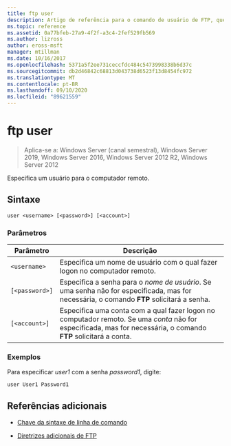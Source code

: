 ```yaml
---
title: ftp user
description: Artigo de referência para o comando de usuário de FTP, que especifica um usuário para o computador remoto.
ms.topic: reference
ms.assetid: 0a77bfeb-27a9-4f2f-a3c4-2fef529fb569
ms.author: lizross
author: eross-msft
manager: mtillman
ms.date: 10/16/2017
ms.openlocfilehash: 5371a5f2ee731ceccfdc484c5473998338b6d37c
ms.sourcegitcommit: db2d46842c68813d043738d6523f13d8454fc972
ms.translationtype: MT
ms.contentlocale: pt-BR
ms.lasthandoff: 09/10/2020
ms.locfileid: "89621559"
---
```

# <a name="ftp-user"></a>ftp user

> Aplica-se a: Windows Server (canal semestral), Windows Server 2019, Windows Server 2016, Windows Server 2012 R2, Windows Server 2012

Especifica um usuário para o computador remoto.

## <a name="syntax"></a>Sintaxe

```
user <username> [<password>] [<account>]
```

### <a name="parameters"></a>Parâmetros

| Parâmetro | Descrição |
| --------- | ----------- |
| `<username>` | Especifica um nome de usuário com o qual fazer logon no computador remoto. |
| `[<password>]` | Especifica a senha para o *nome de usuário*. Se uma senha não for especificada, mas for necessária, o comando **FTP** solicitará a senha. |
| `[<account>]` | Especifica uma conta com a qual fazer logon no computador remoto. Se uma *conta* não for especificada, mas for necessária, o comando **FTP** solicitará a conta. |

### <a name="examples"></a>Exemplos

Para especificar *user1* com a senha *password1*, digite:

```
user User1 Password1
```

## <a name="additional-references"></a>Referências adicionais

- [Chave da sintaxe de linha de comando](command-line-syntax-key.md)

- [Diretrizes adicionais de FTP](/previous-versions/orphan-topics/ws.10/cc756013(v=ws.10))
